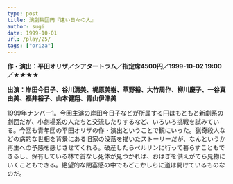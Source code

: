 ```yaml
---
type: post
title: 演劇集団円『遠い日々の人』
author: sugi
date: 1999-10-01
url: /play/25/
tags: ["oriza"]
---
```

**作・演出：平田オリザ／シアタートラム／指定席4500円／1999-10-02 19:00／★★★★**

**出演：岸田今日子、谷川清美、梶原美樹、草野裕、大竹周作、柳川慶子、一谷真由美、福井裕子、山本健翔、青山伊津美**

1999年ナンバー1。今回主演の岸田今日子などが所属する円はもともと新劇系の劇団だが、小劇場系の人たちと交流したりするなど、いろいろ挑戦を試みている。今回も青年団の平田オリザの作・演出ということで観にいった。猟奇殺人などの病的な世相を背景にある旧家の没落を描いたストーリーだが、なんというか再生への予感を感じさせてくれる。破産したらベルリンに行って暮らすこともできるし、保有している林で首なし死体が見つかれば、おはぎを供えがてら見物にいくこともできる。絶望的な閉塞感の中でもどこかしらに道は開けているものなのだ。

